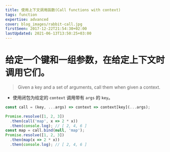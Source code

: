 ```yaml
---
title: 使用上下文调用函数(Call functions with context)
tags: function
expertise: advanced
cover: blog_images/rabbit-call.jpg
firstSeen: 2017-12-22T21:54:30+02:00
lastUpdated: 2021-06-13T13:50:25+03:00
---
```


# 给定一个键和一组参数，在给定上下文时调用它们。
> Given a key and a set of arguments, call them when given a context.

- 使用闭包为给定的 `context` 调用带有 `args` 的 `key`。

```js
const call = (key, ...args) => context => context[key](...args);
```

```js
Promise.resolve([1, 2, 3])
  .then(call('map', x => 2 * x))
  .then(console.log); // [ 2, 4, 6 ]
const map = call.bind(null, 'map');
Promise.resolve([1, 2, 3])
  .then(map(x => 2 * x))
  .then(console.log); // [ 2, 4, 6 ]
```

